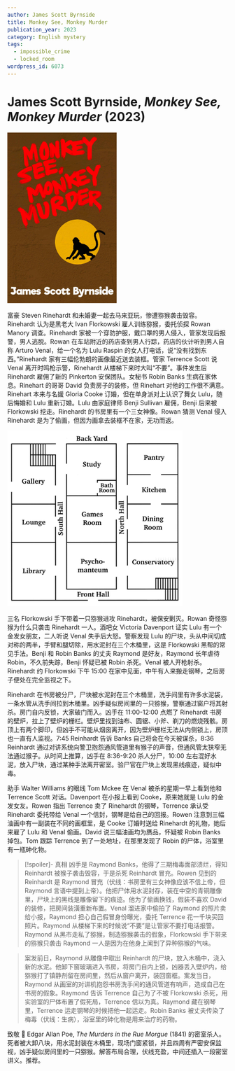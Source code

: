 ```yaml
---
author: James Scott Byrnside
title: Monkey See, Monkey Murder
publication_year: 2023
category: English mystery
tags:
  - impossible_crime
  - locked_room
wordpress_id: 6073
---
```


# James Scott Byrnside, <i>Monkey See, Monkey Murder</i> (2023)

<img src=images/2023_cover.jpg width=250/>

富豪 Steven Rinehardt 和未婚妻一起去马来亚玩，惨遭猕猴袭击毁容。Rinehardt 认为是黑老大 Ivan Florkowski 雇人训练猕猴，委托侦探 Rowan Manory 调查。Rinehardt 家被一个穿防护服，戴口罩的男人侵入，管家发现后报警，男人逃脱。Rowan 在车站附近的药店查到男人行踪，药店的伙计听到男人自称 Arturo Venal，给一个名为 Lulu Raspin 的女人打电话，说“没有找到东西。”Rinehardt 家有三幅伦勃朗的画像最近送去装框。管家 Terrence Scott 说 Venal 离开时鸣枪示警，Rinehardt 从楼梯下来时大叫“不要”。事件发生后 Rinehardt 雇佣了新的 Pinkerton 安保团队。女秘书 Robin Banks 生病在家休息。Rinehart 的哥哥 David 负责房子的装修，但 Rinehart 对他的工作很不满意。Rinehart 本来与名媛 Gloria Cooke 订婚，但在单身派对上认识了舞女 Lulu，随后悔婚和 Lulu 重新订婚。Lulu 由家庭律师 Benji Sullivan 雇佣，Benji 后来被 Florkowski 挖走。Rinehardt 的书房里有一个三女神像。Rowan 猜测 Venal 侵入 Rinehardt 是为了偷画，但因为画拿去装框不在家，无功而返。

<img src=images/2023_floor_plan.jpg width=400/>

三名 Florkowski 手下带着一只猕猴进攻 Rinehardt，被保安剿灭。Rowan 奇怪猕猴为什么只袭击 Rinehardt 一人。酒吧女 Victoria Davenport 证实 Lulu 有一个金发女朋友，二人听说 Venal 失手后大怒。警察发现 Lulu 的尸块，头从中间切成对称的两半，手臂和腿切除，用水泥封在三个木桶里，这是 Florkowski 黑帮的常见手法。Benji 和 Robin Banks 的丈夫 Raymond 是好友，Raymond 长年虐待 Robin，不久前失踪，Benji 怀疑已被 Robin 杀死。Venal 被人开枪射杀。Rinehardt 约 Florkowski 下午 15:00 在家中见面，中午有人来搬走钢琴，之后房子便处在完全监视之下。

Rinehardt 在书房被分尸，尸块被水泥封在三个木桶里，洗手间里有许多水泥袋，一条水管从洗手间拉到木桶里。凶手疑似房间里的一只猕猴，警察通过窗户将其射杀。房门自内反锁，大家破门而入。凶手在 11:00-12:00 点燃了 Rinehardt 书房的壁炉，拉上了壁炉的栅栏。壁炉里找到油布、圆锯、小斧、剃刀的燃烧残骸。房顶上有两个脚印，但凶手不可能从烟囱离开，因为壁炉栅栏无法从内侧锁上，房顶也一直有人监视。7:45 Reinhardt 告诉 Banks 自己将会在今天被谋杀，8:36 Reinhardt 通过对讲系统向警卫抱怨通风管道里有猴子的声音，但通风管太狭窄无法通过猴子。从时间上推算，凶手在 8:36-9:20 杀人分尸，10:00 左右混好水泥，放入尸块，通过某种手法离开密室。验尸官在尸块上发现黑线痕迹，疑似中毒。

助手 Walter Williams 的眼线 Tom Mckee 在 Venal 被杀的星期一早上看到他和 Terrence Scott 对话。Davenport 在小报上看到 Cooke，原来她就是 Lulu 的金发女友。Rowen 指出 Terrence 卖了 Rinehardt 的钢琴，Terrence 承认受 Rinehardt 委托带给 Venal 一个信封，钢琴是给自己的回报。Rowen 注意到三幅油画中有一副装在不同的画框里，是 Cooke 订婚时送给 Rinehardt 的礼物，她后来雇了 Lulu 和 Venal 偷画。David 说三幅油画均为赝品，怀疑被 Robin Banks 掉包。Tom 跟踪 Terrence 到了一处地址，在那里发现了 Robin 的尸体，浴室里有一瓶砷化物。

> [!spoiler]- 真相
> 凶手是 Raymond Banks，他得了三期梅毒面部溃烂，得知 Reinhardt 被猴子袭击毁容，于是杀死 Reinhardt 冒充。Rowen 见到的 Reinhardt 是 Raymond 冒充（伏线：书房里有三女神像应该不信上帝，但 Raymond 言语中提到上帝）。他把尸体用水泥封存，装在中空的青铜雕像里，尸块上的黑线是雕像留下的痕迹。他为了偷画换钱，假装不喜欢 David 的装修，把房间装潢重新布置。Venal 溜进家中偷拍了 Raymond 的照片卖给小报，Raymond 担心自己假冒身份曝光，委托 Terrence 花一千块买回照片。Raymond 从楼梯下来的时候说“不要”是让管家不要打电话报警。Raymond 从黑市走私了猕猴，制造猕猴袭击的假象，Florkowski 手下带来的猕猴只袭击 Raymond 一人是因为在他身上闻到了异种猕猴的气味。

> 案发前日，Raymond 从雕像中取出 Reinhardt 的尸块，放入木桶中，浇入新的水泥。他卸下窗玻璃进入书房，将房门自内上锁，凶器丢入壁炉内，给猕猴打了镇静剂留在房间里，然后从窗户离开，装回窗框。案发当日，Raymond 从画室的对讲机抱怨书房洗手间的通风管道有响声，造成自己在书房的假象。Raymond 告诉 Terrence 自己为了不被 Florkowski 杀死，用实验室的尸体布置了假死局，Terrence 信以为真。Raymond 藏在钢琴里，Terrence 运走钢琴的时候把他一起运走。Robin Banks 被丈夫传染了梅毒（伏线：生病），浴室里的砷化物是用来治疗的药物。

致敬 📖 Edgar Allan Poe, <i>The Murders in the Rue Morgue</i> (1841) 的密室杀人。死者被大卸八块，用水泥封装在木桶里，现场门窗紧锁，并且四周有严密安保监视，凶手疑似房间里的一只猕猴。解答布局合理，伏线充盈，中间还插入一段密室讲义。推荐。